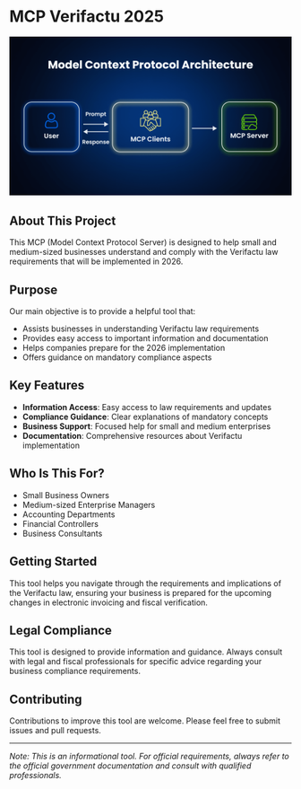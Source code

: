 # MCP Verifactu 2025

![MCP Architecture](MCP-Arc.png)

## About This Project
This MCP (Model Context Protocol Server) is designed to help small and medium-sized businesses understand and comply with the Verifactu law requirements that will be implemented in 2026.

## Purpose
Our main objective is to provide a helpful tool that:
- Assists businesses in understanding Verifactu law requirements
- Provides easy access to important information and documentation
- Helps companies prepare for the 2026 implementation
- Offers guidance on mandatory compliance aspects

## Key Features
- **Information Access**: Easy access to law requirements and updates
- **Compliance Guidance**: Clear explanations of mandatory concepts
- **Business Support**: Focused help for small and medium enterprises
- **Documentation**: Comprehensive resources about Verifactu implementation

## Who Is This For?
- Small Business Owners
- Medium-sized Enterprise Managers
- Accounting Departments
- Financial Controllers
- Business Consultants

## Getting Started
This tool helps you navigate through the requirements and implications of the Verifactu law, ensuring your business is prepared for the upcoming changes in electronic invoicing and fiscal verification.

## Legal Compliance
This tool is designed to provide information and guidance. Always consult with legal and fiscal professionals for specific advice regarding your business compliance requirements.

## Contributing
Contributions to improve this tool are welcome. Please feel free to submit issues and pull requests.

---
*Note: This is an informational tool. For official requirements, always refer to the official government documentation and consult with qualified professionals.*